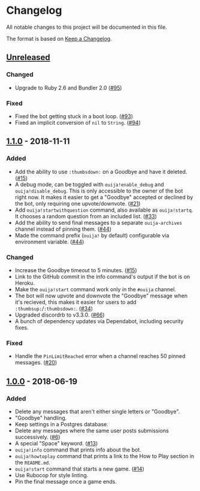 # Changelog
All notable changes to this project will be documented in this file.

The format is based on [Keep a Changelog](https://keepachangelog.com/en/1.0.0/).

## [Unreleased]
### Changed
- Upgrade to Ruby 2.6 and Bundler 2.0 ([#95])

### Fixed
- Fixed the bot getting stuck in a boot loop. ([#93])
- Fixed an implicit conversion of `nil` to `String`. ([#94])

## [1.1.0] - 2018-11-11
### Added
- Add the ability to use `:thumbsdown:` on a Goodbye and have it deleted. ([#15])
- A debug mode, can be toggled with `ouija!enable_debug` and `ouija!disable_debug`. This is only accessible to the owner of the bot right now. It makes it easier to get a "Goodbye" accepted or declined by the bot, only requiring one upvote/downvote. ([#21])
- Add `ouija!startwithquestion` command, also available as `ouija!startq`. It chooses a random question from an included list. ([#33])
- Add the ability to send final messages to a separate `ouija-archives` channel instead of pinning them. ([#44])
- Made the command prefix (`ouija!` by default) configurable via environment variable. ([#44])

### Changed
- Increase the Goodbye timeout to 5 minutes. ([#15])
- Link to the GitHub commit in the info command's output if the bot is on Heroku.
- Make the `ouija!start` command work only in the `#ouija` channel.
- The bot will now upvote and downvote the "Goodbye" message when it's recieved, this makes it easier for users to add `:thumbsup:`/`:thumbsdown:`. ([#34])
- Upgraded discordrb to v3.3.0. ([#66])
- A bunch of dependency updates via Dependabot, including security fixes.

### Fixed
- Handle the `PinLimitReached` error when a channel reaches 50 pinned messages. ([#20])

## [1.0.0] - 2018-06-19
### Added
- Delete any messages that aren't either single letters or "Goodbye".
- "Goodbye" handling.
- Keep settings in a Postgres database.
- Delete any messages where the same user posts submissions successively. ([#6])
- A special "Space" keyword. ([#13])
- `ouija!info` command that prints info about the bot.
- `ouija!howtoplay` command that prints a link to the How to Play section in the `README.md`.
- `ouija!start` command that starts a new game. ([#14])
- Use Rubocop for style linting.
- Pin the final message once a game ends.

[#6]: https://github.com/connorshea/ouija-bot/pull/6
[#13]: https://github.com/connorshea/ouija-bot/pull/13
[#14]: https://github.com/connorshea/ouija-bot/pull/14
[#15]: https://github.com/connorshea/ouija-bot/pull/15
[#20]: https://github.com/connorshea/ouija-bot/pull/20
[#21]: https://github.com/connorshea/ouija-bot/pull/21
[#33]: https://github.com/connorshea/ouija-bot/pull/33
[#34]: https://github.com/connorshea/ouija-bot/pull/34
[#44]: https://github.com/connorshea/ouija-bot/pull/44
[#66]: https://github.com/connorshea/ouija-bot/pull/66
[#93]: https://github.com/connorshea/ouija-bot/pull/93
[#94]: https://github.com/connorshea/ouija-bot/pull/94
[#95]: https://github.com/connorshea/ouija-bot/pull/95

[Unreleased]: https://github.com/connorshea/ouija-bot/compare/v1.1.0...HEAD
[1.1.0]: https://github.com/connorshea/ouija-bot/compare/v1.0.0...v1.1.0
[1.0.0]: https://github.com/connorshea/ouija-bot/compare/b00da172b81f63ce4a6a41d17b93ae61e24b96c6...v1.0.0

